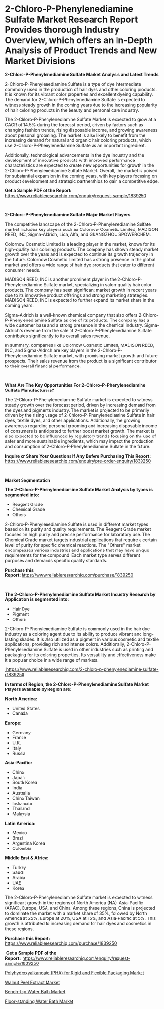 <p><h1>2-Chloro-P-Phenylenediamine Sulfate Market Research Report Provides thorough Industry Overview, which offers an In-Depth Analysis of Product Trends and New Market Divisions</h1></p><p><strong>2-Chloro-P-Phenylenediamine Sulfate Market Analysis and Latest Trends</strong></p>
<p><p>2-Chloro-P-Phenylenediamine Sulfate is a type of dye intermediate commonly used in the production of hair dyes and other coloring products. It is known for its vibrant color properties and excellent dyeing capability. The demand for 2-Chloro-P-Phenylenediamine Sulfate is expected to witness steady growth in the coming years due to the increasing popularity of hair coloring products in the beauty and personal care industry.</p><p>The 2-Chloro-P-Phenylenediamine Sulfate Market is expected to grow at a CAGR of 14.5% during the forecast period, driven by factors such as changing fashion trends, rising disposable income, and growing awareness about personal grooming. The market is also likely to benefit from the increasing demand for natural and organic hair coloring products, which use 2-Chloro-P-Phenylenediamine Sulfate as an important ingredient.</p><p>Additionally, technological advancements in the dye industry and the development of innovative products with improved performance characteristics are expected to create new opportunities for growth in the 2-Chloro-P-Phenylenediamine Sulfate Market. Overall, the market is poised for substantial expansion in the coming years, with key players focusing on product development and strategic partnerships to gain a competitive edge.</p></p>
<p><strong>Get a Sample PDF of the Report:&nbsp;</strong> <a href="https://www.reliableresearchiq.com/enquiry/request-sample/1839250">https://www.reliableresearchiq.com/enquiry/request-sample/1839250</a></p>
<p>&nbsp;</p>
<p><strong>2-Chloro-P-Phenylenediamine Sulfate Major Market Players</strong></p>
<p><p>The competitive landscape of the 2-Chloro-P-Phenylenediamine Sulfate market includes key players such as Colornow Cosmetic Limited, MADISON REED, INC, Sigma-Aldrich, Lica, Alfa, and GUANGZHOU SPOWERCHEM. </p><p>Colornow Cosmetic Limited is a leading player in the market, known for its high-quality hair coloring products. The company has shown steady market growth over the years and is expected to continue its growth trajectory in the future. Colornow Cosmetic Limited has a strong presence in the global market and offers a wide range of hair dye products that cater to different consumer needs.</p><p>MADISON REED, INC is another prominent player in the 2-Chloro-P-Phenylenediamine Sulfate market, specializing in salon-quality hair color products. The company has seen significant market growth in recent years due to its innovative product offerings and strong marketing strategies. MADISON REED, INC is expected to further expand its market share in the coming years.</p><p>Sigma-Aldrich is a well-known chemical company that also offers 2-Chloro-P-Phenylenediamine Sulfate as one of its products. The company has a wide customer base and a strong presence in the chemical industry. Sigma-Aldrich's revenue from the sale of 2-Chloro-P-Phenylenediamine Sulfate contributes significantly to its overall sales revenue.</p><p>In summary, companies like Colornow Cosmetic Limited, MADISON REED, INC, and Sigma-Aldrich are key players in the 2-Chloro-P-Phenylenediamine Sulfate market, with promising market growth and future prospects. Their sales revenue from the product is a significant contributor to their overall financial performance.</p></p>
<p>&nbsp;</p>
<p><strong>What Are The Key Opportunities For 2-Chloro-P-Phenylenediamine Sulfate Manufacturers?</strong></p>
<p><p>The 2-Chloro-P-Phenylenediamine Sulfate market is expected to witness steady growth over the forecast period, driven by increasing demand from the dyes and pigments industry. The market is projected to be primarily driven by the rising usage of 2-Chloro-P-Phenylenediamine Sulfate in hair dyes, textile dyes, and other applications. Additionally, the growing awareness regarding personal grooming and increasing disposable income of consumers is anticipated to further boost market growth. The market is also expected to be influenced by regulatory trends focusing on the use of safer and more sustainable ingredients, which may impact the production and consumption of 2-Chloro-P-Phenylenediamine Sulfate in the future.</p></p>
<p><strong>Inquire or Share Your Questions If Any Before Purchasing This Report:</strong> <a href="https://www.reliableresearchiq.com/enquiry/pre-order-enquiry/1839250">https://www.reliableresearchiq.com/enquiry/pre-order-enquiry/1839250</a></p>
<p>&nbsp;</p>
<p><strong>Market Segmentation</strong></p>
<p><strong>The 2-Chloro-P-Phenylenediamine Sulfate Market Analysis by types is segmented into:</strong></p>
<p><ul><li>Reagent Grade</li><li>Chemical Grade</li><li>Others</li></ul></p>
<p><p>2-Chloro-P-Phenylenediamine Sulfate is used in different market types based on its purity and quality requirements. The Reagent Grade market focuses on high purity and precise performance for laboratory use. The Chemical Grade market targets industrial applications that require a certain level of purity for specific chemical reactions. The "Others" market encompasses various industries and applications that may have unique requirements for the compound. Each market type serves different purposes and demands specific quality standards.</p></p>
<p><strong>Purchase this Report:&nbsp;</strong><a href="https://www.reliableresearchiq.com/purchase/1839250">https://www.reliableresearchiq.com/purchase/1839250</a></p>
<p>&nbsp;</p>
<p><strong>The 2-Chloro-P-Phenylenediamine Sulfate Market Industry Research by Application is segmented into:</strong></p>
<p><ul><li>Hair Dye</li><li>Pigment</li><li>Others</li></ul></p>
<p><p>2-Chloro-P-Phenylenediamine Sulfate is commonly used in the hair dye industry as a coloring agent due to its ability to produce vibrant and long-lasting shades. It is also utilized as a pigment in various cosmetic and textile applications, providing rich and intense colors. Additionally, 2-Chloro-P-Phenylenediamine Sulfate is used in other industries such as printing and packaging for its coloring properties. Its versatility and effectiveness make it a popular choice in a wide range of markets.</p></p>
<p><a href="https://www.reliableresearchiq.com/2-chloro-p-phenylenediamine-sulfate-r1839250">&nbsp;https://www.reliableresearchiq.com/2-chloro-p-phenylenediamine-sulfate-r1839250</a></p>
<p><strong>In terms of Region, the 2-Chloro-P-Phenylenediamine Sulfate Market Players available by Region are:</strong></p>
<p>
    <p> <strong> North America: </strong>
        <ul>
            <li>United States</li>
            <li>Canada</li>
        </ul>
        </p> 
    <p> <strong> Europe: </strong>
        <ul>
            <li>Germany</li>
            <li>France</li>
            <li>U.K.</li>
            <li>Italy</li>
            <li>Russia</li>
        </ul>
        </p> 
    <p> <strong> Asia-Pacific: </strong>
        <ul>
            <li>China</li>
            <li>Japan</li>
            <li>South Korea</li>
            <li>India</li>
            <li>Australia</li>
            <li>China Taiwan</li>
            <li>Indonesia</li>
            <li>Thailand</li>
            <li>Malaysia</li>
        </ul>
        </p> 
    <p> <strong> Latin America: </strong>
        <ul>
            <li>Mexico</li>
            <li>Brazil</li>
            <li>Argentina Korea</li>
            <li>Colombia</li>
        </ul>
        </p> 
    <p> <strong> Middle East & Africa: </strong>
        <ul>
            <li>Turkey</li>
            <li>Saudi</li>
            <li>Arabia</li>
            <li>UAE</li>
            <li>Korea</li>
        </ul>
    </p>
    </p>
<p><p>The 2-Chloro-P-Phenylenediamine Sulfate market is expected to witness significant growth in the regions of North America (NA), Asia-Pacific (APAC), Europe, USA, and China. Among these regions, China is projected to dominate the market with a market share of 35%, followed by North America at 25%, Europe at 20%, USA at 15%, and Asia-Pacific at 5%. This growth is attributed to increasing demand for hair dyes and cosmetics in these regions.</p></p>
<p><strong>Purchase this Report: </strong><a href="https://www.reliableresearchiq.com/purchase/1839250">https://www.reliableresearchiq.com/purchase/1839250</a></p>
<p>&nbsp;<strong>Get a Sample PDF of the Report:&nbsp;&nbsp;</strong><a href="https://www.reliableresearchiq.com/enquiry/request-sample/1839250">https://www.reliableresearchiq.com/enquiry/request-sample/1839250</a></p>
<p><strong></strong></p>
<p><p><a href="https://medium.com/@charles.fisher4346/polyhydroxyalkanoate-pha-for-rigid-and-flexible-packaging-market-a-global-and-regional-analysis-e8663381d8f0">Polyhydroxyalkanoate (PHA) for Rigid and Flexible Packaging Market</a></p><p><a href="https://medium.com/@charles.fisher4346/global-walnut-peel-extract-market-size-is-expected-to-reach-at-a-cagr-of-12-3-742a5d7ff8fe">Walnut Peel Extract Market</a></p><p><a href="https://issuu.com/reportprime-2/docs/bench-top-water-bath-market-size-2030.pptx">Bench-top Water Bath Market</a></p><p><a href="https://issuu.com/reportprime-2/docs/floor-standing-water-bath-market-size-2030.pptx">Floor-standing Water Bath Market</a></p></p>